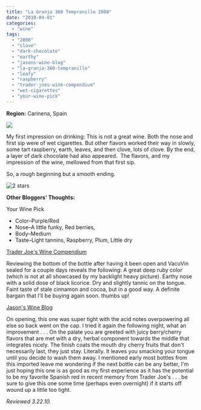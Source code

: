 ```yaml
---
title: "La Granja 360 Tempranillo 2008"
date: "2010-04-01"
categories:
  - "wine"
tags:
  - "2008"
  - "clove"
  - "dark-chocolate"
  - "earthy"
  - "jasons-wine-blog"
  - "la-granja-360-tempranillo"
  - "leafy"
  - "raspberry"
  - "trader-joes-wine-compendium"
  - "wet-cigarettes"
  - "your-wine-pick"
---
```


**Region:** Carinena, Spain

 ![](https://thegourmez-wpmedia.s3.amazonaws.com/2024/07/lagranja.jpg)

My first impression on drinking: This is not a great wine. Both the nose and first sip were of wet cigarettes. But other flavors worked their way in slowly, some tart raspberry, earth, leaves, and then clove, lots of clove. By the end, a layer of dark chocolate had also appeared.  The flavors, and my impression of the wine, mellowed from that first sip.

So, a rough beginning but a smooth ending.




<div class="caption">

![2 stars](http://s3.amazonaws.com/thegourmez-wpmedia/2009/02/rating_chicken11.gif "rating_chicken11")</div>
  **Other Bloggers' Thoughts:**

[](http://yourwinepick.com/2010/01/29/2008-la-granja-360-tempranillo/)Your Wine Pick

- Color–Purple/Red
- Nose–A little funky, Red berries,
- Body–Medium
- Taste–Light tannins, Raspberry, Plum, Little dry

[Trader Joe's Wine Compendium](http://traderjoeswine.blogspot.com/2009/08/2008-la-granja-360-tempranillo-399.html)

Reviewing the bottom of the bottle after having it been open and VacuVin sealed for a couple days reveals the following: A great deep ruby color (which is not at all showcased by my backlight heavy picture). Earthy nose with a solid dose of black licorice. Dry and slightly tannic on the tongue. Faint taste of stale cinnamon and cocoa, but in a good way. A definite bargain that I'll be buying again soon. thumbs up!

[Jason's Wine Blog](http://jasonswineblog.com/2009/08/20/2008-la-granja-tempranillo/)

On opening, this one was super tight with the acid notes overpowering all else so back went on the cap. I tried it again the following night, what an improvement . . . On the palate you are greeted with juicy berry/cherry flavors that are met with a dry, herbal component towards the middle that integrates nicely. The finish coats the mouth dry cherry fruits that don't necessarily last, they just stay. Literally. It leaves you smacking your tongue until you decide to wash them away. I mentioned early most bottles from this imported leave me wondering if the next bottle can be any better, I'm just hoping this one is as good as my first experience as it has the potential to be my favorite Spanish red in recent memory from Trader Joe's . . . be sure to give this one some time (perhaps even overnight) if it starts off wound up a little too tight.

_Reviewed 3.22.10._
